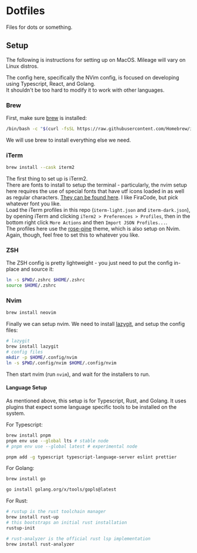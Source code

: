 # Dotfiles

Files for dots or something.

## Setup

The following is instructions for setting up on MacOS. Mileage will vary on Linux distros.

The config here, specifically the NVim config, is focused on developing using Typescript, React, and Golang.  
It shouldn't be too hard to modify it to work with other languages.

### Brew

First, make sure [brew](brew.sh) is installed:

```bash
/bin/bash -c "$(curl -fsSL https://raw.githubusercontent.com/Homebrew/install/HEAD/install.sh)"
```

We will use brew to install everything else we need.

### iTerm

```bash
brew install --cask iterm2
```

The first thing to set up is iTerm2.  
There are fonts to install to setup the terminal - particularly, the nvim setup here requires the use of special fonts that have utf icons loaded in as well as regular characters. [They can be found here](https://www.nerdfonts.com/font-downloads). I like FiraCode, but pick whatever font you like.  
Load the iTerm profiles in this repo (`iterm-light.json` and `iterm-dark.json`), by opening iTerm and clicking `iTerm2 > Preferences > Profiles`, then in the bottom right click `More Actions` and then `Import JSON Profiles...`.  
The profiles here use the [rose-pine](https://rosepinetheme.com/) theme, which is also setup on Nvim. Again, though, feel free to set this to whatever you like.

### ZSH

The ZSH config is pretty lightweight - you just need to put the config in-place and source it:

```bash
ln -s $PWD/.zshrc $HOME/.zshrc
source $HOME/.zshrc
```

### Nvim

```bash
brew install neovim
```

Finally we can setup nvim. We need to install [lazygit](https://github.com/jesseduffield/lazygit), and setup the config files:

```bash
# lazygit
brew install lazygit
# config files
mkdir -p $HOME/.config/nvim
ln -s $PWD/.config/nvim $HOME/.config/nvim
```

Then start nvim (run `nvim`), and wait for the installers to run.

#### Language Setup

As mentioned above, this setup is for Typescript, Rust, and Golang. It uses plugins that expect some language specific tools to be installed on the system.

For Typescript:

```bash
brew install pnpm
pnpm env use --global lts # stable node
# pnpm env use --global latest # experimental node

pnpm add -g typescript typescript-language-server eslint prettier
```

For Golang:

```bash
brew install go

go install golang.org/x/tools/gopls@latest
```

For Rust:

```bash
# rustup is the rust toolchain manager
brew install rust-up
# this bootstraps an initial rust installation
rustup-init

# rust-analyzer is the official rust lsp implementation
brew install rust-analyzer
```

